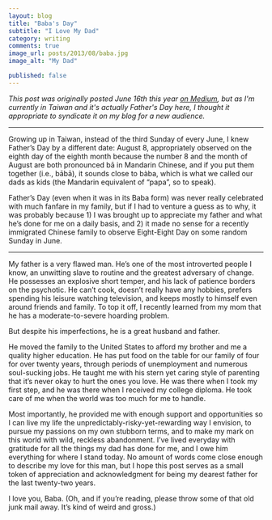 ```yaml
---
layout: blog
title: "Baba's Day"
subtitle: "I Love My Dad"
category: writing
comments: true
image_url: posts/2013/08/baba.jpg
image_alt: "My Dad"

published: false
---
```


*This post was originally posted June 16th this year [on Medium][post], but as I'm currently in Taiwan and it's actually Father's Day here, I thought it appropriate to syndicate it on my blog for a new audience.*

[post]: https://medium.com/whos-your-daddy/d216622e44cb

- - -

Growing up in Taiwan, instead of the third Sunday of every June, I knew Father’s Day by a different date: August 8, appropriately observed on the eighth day of the eighth month because the number 8 and the month of August are both pronounced bā in Mandarin Chinese, and if you put them together (i.e., bābā), it sounds close to bàba, which is what we called our dads as kids (the Mandarin equivalent of “papa”, so to speak).

Father’s Day (even when it was in its Baba form) was never really celebrated with much fanfare in my family, but if I had to venture a guess as to why, it was probably because 1) I was brought up to appreciate my father and what he’s done for me on a daily basis, and 2) it made no sense for a recently immigrated Chinese family to observe Eight-Eight Day on some random Sunday in June.

- - -

My father is a very flawed man. He’s one of the most introverted people I know, an unwitting slave to routine and the greatest adversary of change. He possesses an explosive short temper, and his lack of patience borders on the psychotic. He can’t cook, doesn’t really have any hobbies, prefers spending his leisure watching television, and keeps mostly to himself even around friends and family. To top it off, I recently learned from my mom that he has a moderate-to-severe hoarding problem.

But despite his imperfections, he is a great husband and father.

He moved the family to the United States to afford my brother and me a quality higher education. He has put food on the table for our family of four for over twenty years, through periods of unemployment and numerous soul-sucking jobs. He taught me with his stern yet caring style of parenting that it’s never okay to hurt the ones you love. He was there when I took my first step, and he was there when I received my college diploma. He took care of me when the world was too much for me to handle.

Most importantly, he provided me with enough support and opportunities so I can live my life the unpredictably-risky-yet-rewarding way I envision, to pursue my passions on my own stubborn terms, and to make my mark on this world with wild, reckless abandonment. I’ve lived everyday with gratitude for all the things my dad has done for me, and I owe him everything for where I stand today. No amount of words come close enough to describe my love for this man, but I hope this post serves as a small token of appreciation and acknowledgment for being my dearest father for the last twenty-two years.

I love you, Baba. (Oh, and if you’re reading, please throw some of that old junk mail away. It’s kind of weird and gross.)
